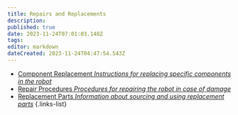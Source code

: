```yaml
---
title: Repairs and Replacements
description: 
published: true
date: 2023-11-24T07:01:03.148Z
tags: 
editor: markdown
dateCreated: 2023-11-24T04:47:54.543Z
---
```


- [Component Replacement *Instructions for replacing specific components in the robot*](/reference/character/aelorian/ryuuko/manual/ch14/s1)
- [Repair Procedures *Procedures for repairing the robot in case of damage*](/reference/character/aelorian/ryuuko/manual/ch14/s2)
- [Replacement Parts *Information about sourcing and using replacement parts*](/reference/character/aelorian/ryuuko/manual/ch14/s3)
{.links-list}